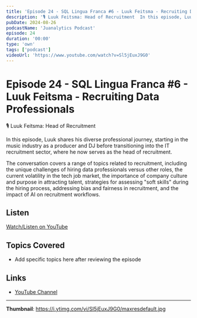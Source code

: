 ```yaml
---
title: 'Episode 24 - SQL Lingua Franca #6 - Luuk Feitsma - Recruiting Data Professionals'
description: '🎙️ ⁠Luuk Feitsma: Head of Recruitment  In this episode, Luuk shares his diverse professional journey, starting in the music industry as a producer and DJ before transitioning into the IT recruitment s...'
pubDate: 2024-08-26
podcastName: 'Juanalytics Podcast'
episode: 24
duration: '00:00'
type: 'own'
tags: ['podcast']
videoUrl: 'https://www.youtube.com/watch?v=Sl5jEuxJ9G0'
---
```


# Episode 24 - SQL Lingua Franca #6 - Luuk Feitsma - Recruiting Data Professionals

🎙️ ⁠Luuk Feitsma: Head of Recruitment

In this episode, Luuk shares his diverse professional journey, starting in the music industry as a producer and DJ before transitioning into the IT recruitment sector, where he now serves as the head of recruitment.

The conversation covers a range of topics related to recruitment, including the unique challenges of hiring data professionals versus other roles, the current volatility in the tech job market, the importance of company culture and purpose in attracting talent, strategies for assessing "soft skills" during the hiring process, addressing bias and fairness in recruitment, and the impact of AI on recruitment workflows.

## Listen

[Watch/Listen on YouTube](https://www.youtube.com/watch?v=Sl5jEuxJ9G0)

## Topics Covered

- Add specific topics here after reviewing the episode

## Links

- [YouTube Channel](https://www.youtube.com/juanalytics)

---

**Thumbnail**: https://i.ytimg.com/vi/Sl5jEuxJ9G0/maxresdefault.jpg

